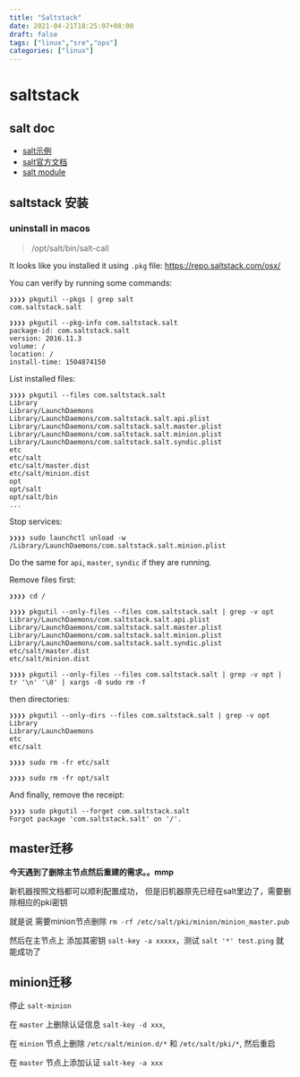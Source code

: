 ```yaml
---
title: "Saltstack"
date: 2021-04-21T18:25:07+08:00
draft: false
tags: ["linux","sre","ops"]
categories: ["linux"]
---
```


# saltstack

## salt doc

- [salt示例](https://www.tutorialspoint.com/saltstack/index.htm)
- [salt官方文档](https://docs.saltstack.com/en/latest/ref/states/all/salt.states.ssh_auth.html)
- [salt module](https://github.com/saltstack-formulas)

## saltstack 安装

### uninstall in macos

> /opt/salt/bin/salt-call

It looks like you installed it using `.pkg` file: https://repo.saltstack.com/osx/

You can verify by running some commands:

```
❯❯❯❯ pkgutil --pkgs | grep salt
com.saltstack.salt

❯❯❯❯ pkgutil --pkg-info com.saltstack.salt
package-id: com.saltstack.salt
version: 2016.11.3
volume: /
location: /
install-time: 1504874150
```

List installed files:

```
❯❯❯❯ pkgutil --files com.saltstack.salt
Library
Library/LaunchDaemons
Library/LaunchDaemons/com.saltstack.salt.api.plist
Library/LaunchDaemons/com.saltstack.salt.master.plist
Library/LaunchDaemons/com.saltstack.salt.minion.plist
Library/LaunchDaemons/com.saltstack.salt.syndic.plist
etc
etc/salt
etc/salt/master.dist
etc/salt/minion.dist
opt
opt/salt
opt/salt/bin
...
```

Stop services:

```
❯❯❯❯ sudo launchctl unload -w /Library/LaunchDaemons/com.saltstack.salt.minion.plist
```

Do the same for `api`, `master`, `syndic` if they are running.

Remove files first:

```
❯❯❯❯ cd /

❯❯❯❯ pkgutil --only-files --files com.saltstack.salt | grep -v opt
Library/LaunchDaemons/com.saltstack.salt.api.plist
Library/LaunchDaemons/com.saltstack.salt.master.plist
Library/LaunchDaemons/com.saltstack.salt.minion.plist
Library/LaunchDaemons/com.saltstack.salt.syndic.plist
etc/salt/master.dist
etc/salt/minion.dist

❯❯❯❯ pkgutil --only-files --files com.saltstack.salt | grep -v opt | tr '\n' '\0' | xargs -0 sudo rm -f
```

then directories:

```
❯❯❯❯ pkgutil --only-dirs --files com.saltstack.salt | grep -v opt
Library
Library/LaunchDaemons
etc
etc/salt

❯❯❯❯ sudo rm -fr etc/salt

❯❯❯❯ sudo rm -fr opt/salt
```

And finally, remove the receipt:

```
❯❯❯❯ sudo pkgutil --forget com.saltstack.salt
Forgot package 'com.saltstack.salt' on '/'.
```

## master迁移

**今天遇到了删除主节点然后重建的需求。。mmp**

新机器按照文档都可以顺利配置成功， 但是旧机器原先已经在salt里边了，需要删除相应的pki密钥

就是说 需要minion节点删除 `rm -rf /etc/salt/pki/minion/minion_master.pub`

然后在主节点上 添加其密钥 `salt-key -a xxxxx`，测试 `salt '*' test.ping` 就能成功了

## minion迁移

停止 `salt-minion` 

在 `master` 上删除认证信息 `salt-key -d xxx`, 

在 `minion` 节点上删除 `/etc/salt/minion.d/*` 和 `/etc/salt/pki/*`, 然后重启

在 `master` 节点上添加认证 `salt-key -a xxx`